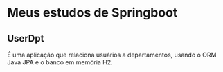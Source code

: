 # Meus estudos de Springboot

## UserDpt
É uma aplicação que relaciona usuários a departamentos, usando o ORM Java JPA e o banco em memória H2. 
